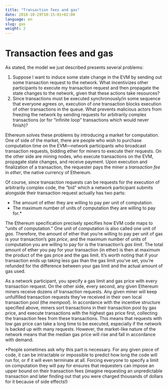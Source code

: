 ```yaml
---
title: "Transaction fees and gas"
date: 2018-10-29T10:15:01+02:00
language: en
slug: gas
weight: 2
---
```


# Transaction fees and gas
As stated, the model we just described presents several problems:


1. Suppose I want to induce some state change in the EVM by sending out some transaction request to the network. What incentivizes other participants to execute my transaction request and then propagate the state changes to the network, given that these actions take resources? 
2. Since transactions must be executed synchronously/in some sequence that everyone agrees on, execution of one transaction blocks execution of other transactions in the queue. What prevents malicious actors from freezing the network by sending requests for arbitrarily complex transactions (or for “infinite loop” transactions which would never finish)?

Ethereum solves these problems by introducing a market for computation. One of side of the market, there are people who wish to purchase computation time on the EVM—network participants who broadcast transaction requests, bidding ether for miners to execute their requests. On the other side are mining nodes, who execute transactions on the EVM, propagate state changes, and receive payment. Upon execution and finalization of a transaction, the requester pays the miner a *transaction fee* in *ether*, the native currency of Ethereum. 

Of course, since transaction requests can be requests for the execution of arbitrarily complex code, the “bid” which a network participant submits alongside their transaction request actually has two parts:

- The amount of ether they are willing to pay per unit of computation. 
- The maximum number of units of computation they are willing to pay for.*

 
The Ethereum specification precisely specifies how EVM code maps to “units of computation.” One unit of computation is also called one unit of *gas*. Therefore, the amount of ether that you’re willing to pay per unit of gas is your transaction’s *gas price*, and the maximum number of units of computation you are willing to pay for is the transaction’s *gas limit*. The total amount of ether you pay for your transaction (in ether) is then at maximum the product of the gas price and the gas limit. It’s worth noting that if your transaction ends up taking less gas than the gas limit you’ve set, you’re refunded for the difference between your gas limit and the actual amount of gas used.

As a network participant, you specify a gas limit and gas price with every transaction request. On the other side, every second, any given Ethereum miners receive dozens of transaction requests. Any given miner will keep unfulfilled transaction requests they’ve received in their own local transaction pool (the *mempool*). In accordance with the incentive structure specified above, miners sort transactions in their transaction pool by gas price, and execute transactions with the highest gas price first, collecting the transaction fees from these transactions. This means that requests with low gas price can take a long time to be executed, especially if the network is backed up with many requests. However, the market-like nature of the network means that the median gas price will rise and fall in accordance with demand.

*People sometimes ask why this part is necessary. For any given piece of code, it can be intractable or impossible to predict how long the code will run for, or if it will even terminate at all. Forcing everyone to specify a limit on computation they will pay for ensures that requesters can impose an upper bound on their transaction fees (imagine requesting an unpredictable transaction and later finding out that you were charged thousands of dollars for it because of side effects!)
